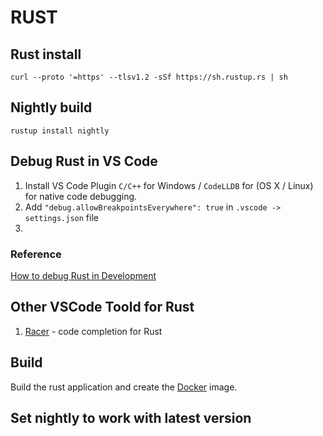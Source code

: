 # RUST

## Rust install

```shell
curl --proto '=https' --tlsv1.2 -sSf https://sh.rustup.rs | sh
```

## Nightly build

```shell
rustup install nightly
```


## Debug Rust in VS Code
1. Install VS Code Plugin `C/C++` for Windows / `CodeLLDB` for (OS X / Linux) for native code debugging.
2. Add `"debug.allowBreakpointsEverywhere": true` in `.vscode -> settings.json` file
3. 



### Reference
[How to debug Rust in Development](https://www.forrestthewoods.com/blog/how-to-debug-rust-with-visual-studio-code/)

## Other VSCode Toold for Rust
1. [Racer](https://github.com/racer-rust/racer) - code completion for Rust

## Build

Build the rust application and create the [Docker](/Dockerfile) image.

## Set nightly to work with latest version
